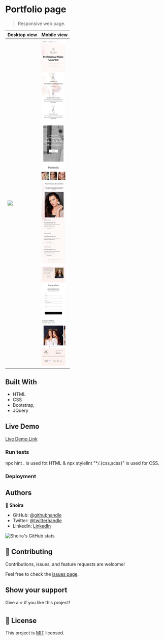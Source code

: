 # Portfolio page

> Responsive web page.

| Desktop  view                 | Mobile view            |
| ----------------------------- | ----------------------------- |
| ![](./assets/laptop_demo.png) | ![](./assets/mobile_demo.png) |

## Built With

- HTML
- CSS
- Bootstrap,
- JQuery

## Live Demo

[Live Demo Link](https://shoirata.github.io/makeup_artist/)

### Run tests

npx hint . is used fot HTML & npx stylelint "\*_/_.{css,scss}" is used for CSS.

### Deployment

## Authors

👤 **Shoira**

- GitHub: [@githubhandle](https://github.com/shoirata)
- Twitter: [@twitterhandle](https://twitter.com/Shoira03)
- LinkedIn: [LinkedIn](https://www.linkedin.com/in/shoira-tashpulatova-bab4a7122/)

![Shoira's GitHub stats](https://github-readme-stats.vercel.app/api?username=shoirata&count_private=true)

## 🤝 Contributing

Contributions, issues, and feature requests are welcome!

Feel free to check the [issues page](issues/).

## Show your support

Give a ⭐️ if you like this project!

## 📝 License

This project is [MIT](lic.url) licensed.
